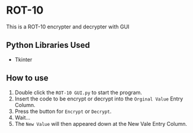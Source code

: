 # ROT-10
This is a ROT-10 encrypter and decrypter with GUI

## Python Libraries Used
- Tkinter

## How to use
1. Double click the `ROT-10 GUI.py` to start the program.
2. Insert the code to be encrypt or decrypt into the `Orginal Value` Entry Column.
3. Press the button for `Encrypt` or `Decrypt`.
4. Wait...
5. The `New Value` will then appeared down at the New Vale Entry Column.
